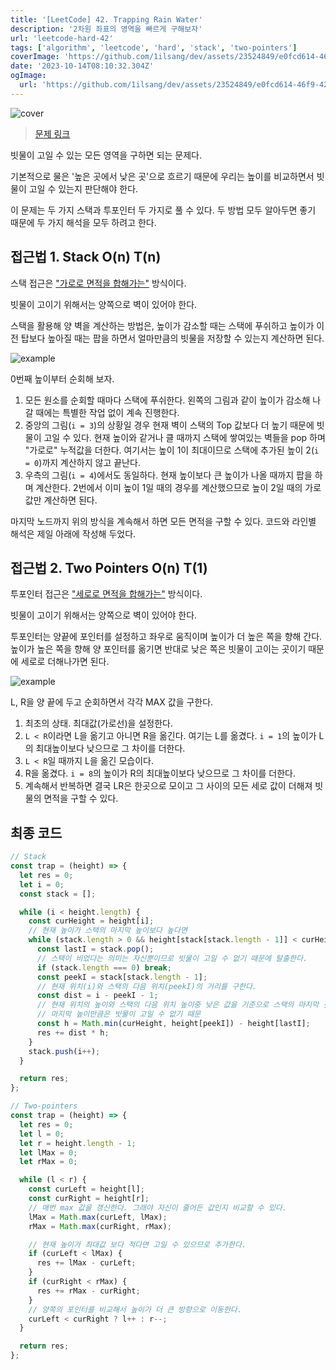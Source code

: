 ```yaml
---
title: '[LeetCode] 42. Trapping Rain Water'
description: '2차원 좌표의 영역을 빠르게 구해보자'
url: 'leetcode-hard-42'
tags: ['algorithm', 'leetcode', 'hard', 'stack', 'two-pointers']
coverImage: 'https://github.com/1ilsang/dev/assets/23524849/e0fcd614-46f9-4221-a284-570b9591a1b8'
date: '2023-10-14T08:10:32.304Z'
ogImage:
  url: 'https://github.com/1ilsang/dev/assets/23524849/e0fcd614-46f9-4221-a284-570b9591a1b8'
---
```


![cover](https://github.com/1ilsang/dev/assets/23524849/59fc8404-8da9-451c-bf9b-36c33e60e97a 'cover')

> [문제 링크](https://leetcode.com/problems/trapping-rain-water)

빗물이 고일 수 있는 모든 영역을 구하면 되는 문제다.

기본적으로 물은 '높은 곳에서 낮은 곳'으로 흐르기 때문에 우리는 높이를 비교하면서 빗물이 고일 수 있는지 판단해야 한다.

이 문제는 두 가지 스택과 투포인터 두 가지로 풀 수 있다. 두 방법 모두 알아두면 좋기 때문에 두 가지 해석을 모두 하려고 한다.

## 접근법 1. Stack O(n) T(n)

스택 접근은 <u>"가로로 면적을 합해가는"</u> 방식이다.

빗물이 고이기 위해서는 양쪽으로 벽이 있어야 한다.

스택을 활용해 양 벽을 계산하는 방법은, 높이가 감소할 때는 스택에 푸쉬하고 높이가 이전 탑보다 높아질 때는 팝을 하면서 얼마만큼의 빗물을 저장할 수 있는지 계산하면 된다.

![example](https://github.com/1ilsang/dev/assets/23524849/fbb24919-41e2-4ff7-9a66-876b590d0c79)

0번째 높이부터 순회해 보자.

1. 모든 원소를 순회할 때마다 스택에 푸쉬한다. 왼쪽의 그림과 같이 높이가 감소해 나갈 때에는 특별한 작업 없이 계속 진행한다.
2. 중앙의 그림(`i = 3`)의 상황일 경우 현재 벽이 스택의 Top 값보다 더 높기 때문에 빗물이 고일 수 있다. 현재 높이와 같거나 클 때까지 스택에 쌓여있는 벽들을 pop 하며 "가로로" 누적값을 더한다. 여기서는 높이 1이 최대이므로 스택에 추가된 높이 2(`i = 0`)까지 계산하지 않고 끝난다.
3. 우측의 그림(`i = 4`)에서도 동일하다. 현재 높이보다 큰 높이가 나올 때까지 팝을 하며 계산한다. 2번에서 이미 높이 1일 때의 경우를 계산했으므로 높이 2일 때의 가로 값만 계산하면 된다.

마지막 노드까지 위의 방식을 계속해서 하면 모든 면적을 구할 수 있다. 코드와 라인별 해석은 제일 아래에 작성해 두었다.

## 접근법 2. Two Pointers O(n) T(1)

투포인터 접근은 <u>"세로로 면적을 합해가는"</u> 방식이다.

빗물이 고이기 위해서는 양쪽으로 벽이 있어야 한다.

투포인터는 양끝에 포인터를 설정하고 좌우로 움직이며 높이가 더 높은 쪽을 향해 간다. 높이가 높은 쪽을 향해 양 포인터를 옮기면 반대로 낮은 쪽은 빗물이 고이는 곳이기 때문에 세로로 더해나가면 된다.

![example](https://github.com/1ilsang/dev/assets/23524849/57196d71-ccc4-480a-bef3-b9d34df762e2)

L, R을 양 끝에 두고 순회하면서 각각 MAX 값을 구한다.

1. 최초의 상태. 최대값(가로선)을 설정한다.
2. `L < R`이라면 L을 옮기고 아니면 R을 옮긴다. 여기는 L를 옮겼다. `i = 1`의 높이가 L의 최대높이보다 낮으므로 그 차이를 더한다.
3. `L < R`일 때까지 L을 옮긴 모습이다.
4. R을 옮겼다. `i = 8`의 높이가 R의 최대높이보다 낮으므로 그 차이를 더한다.
5. 계속해서 반복하면 결국 LR은 한곳으로 모이고 그 사이의 모든 세로 값이 더해져 빗물의 면적을 구할 수 있다.

## 최종 코드

```js
// Stack
const trap = (height) => {
  let res = 0;
  let i = 0;
  const stack = [];

  while (i < height.length) {
    const curHeight = height[i];
    // 현재 높이가 스택의 마지막 높이보다 높다면
    while (stack.length > 0 && height[stack[stack.length - 1]] < curHeight) {
      const lastI = stack.pop();
      // 스택이 비었다는 의미는 자신뿐이므로 빗물이 고일 수 없기 때문에 탈출한다.
      if (stack.length === 0) break;
      const peekI = stack[stack.length - 1];
      // 현재 위치(i)와 스택의 다음 위치(peekI)의 거리를 구한다.
      const dist = i - peekI - 1;
      // 현재 위치의 높이와 스택의 다음 위치 높이중 낮은 값을 기준으로 스택의 마지막 높이를 뺀다.
      // 마지막 높이만큼은 빗물이 고일 수 없기 때문
      const h = Math.min(curHeight, height[peekI]) - height[lastI];
      res += dist * h;
    }
    stack.push(i++);
  }

  return res;
};
```

```js
// Two-pointers
const trap = (height) => {
  let res = 0;
  let l = 0;
  let r = height.length - 1;
  let lMax = 0;
  let rMax = 0;

  while (l < r) {
    const curLeft = height[l];
    const curRight = height[r];
    // 매번 max 값을 갱신한다. 그래야 자신이 줄어든 값인지 비교할 수 있다.
    lMax = Math.max(curLeft, lMax);
    rMax = Math.max(curRight, rMax);

    // 현재 높이가 최대값 보다 적다면 고일 수 있으므로 추가한다.
    if (curLeft < lMax) {
      res += lMax - curLeft;
    }
    if (curRight < rMax) {
      res += rMax - curRight;
    }
    // 양쪽의 포인터를 비교해서 높이가 더 큰 방향으로 이동한다.
    curLeft < curRight ? l++ : r--;
  }

  return res;
};
```
